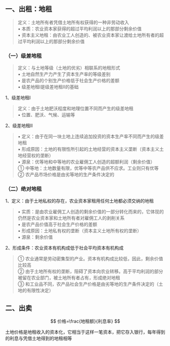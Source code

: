 

## 一、出租：地租

> 定义：土地所有者凭借土地所有权获得的一种非劳动收入  
> ▪ 本质：农业资本家获得的超过平均利润以上的那部分剩余价值  
> ▪ 资本主义地租：由农业工人创造的、被农业资本家让渡给土地所有者的超过平均利润以上的那部分剩余价值

### （一）级差地租

> 定义：与土地等级（土地的优劣）相联系的地租形式  
> ▪ 土地自然生产力产生了资本生产率的等级差别  
> ▪ 是农产品的个别生产价格低于社会生产价格的差额  
> ▪ 级差地租Ⅰ是级差地租Ⅱ的基础

1、级差地租Ⅰ

> 定义：由于土地肥沃程度和地理位置不同而产生的级差地租  
> ▪ 位置、肥沃、气候、运输等

2、级差地租Ⅱ

> ▪ 定义：由于在同一块土地上连续追加投资的资本生产率不同而产生的级差地租  
> ▪ 形成原因：土地的有限性所引起的土地经营的资本主义垄断（资本主义土地经营权的垄断）  
> ▪ 源泉：优等地和中等地的农业雇佣工人创造的超额利润（剩余价值）  
> ① 中等地：土地数量有限，优等中等农产品供不应求。工业则只有优等  
> ② 农产品市场价格是由劣等地的生产条件决定的

### （二）绝对地租

1、定义：由于土地私权的存在，农业资本家租用任何土地都必须交纳的地租
> ▪ 实质：是由农业雇佣工人创造的剩余价值的一部分转化而来的，它体现的仍然是农业资本家和土地所有者对雇佣工人的剥削关系  
> ▪ 是农产品价值高于社会生产价格的差额  
> ▪ 形成原因：土地私有权的垄断（资本主义土地所有权的垄断）  
> ▪ 源泉：剩余价值

2、形成条件：农业资本有机构成低于社会平均资本有机构成  
> ① 农业通常是劳动密集型的产业。资本有机构成比较低，因此，剩余价值比较高  
> ② 由于土地所有权的垄断，阻碍了资本向农业转移。高于平均利润的部分被留在农业部门，被土地所有者占有，形成绝对地租  
> ③ 和工业品不同，农产品社会生产价格是由劣等地的生产条件决定的（土地的有限性决定）

## 二、出卖

$$
价格=\frac{地租额}{利息率}
$$

土地价格是地租收入的资本化，它相当于这样一笔资本，把它存入银行，每年得到的利息与凭借土地得到的地租相等
